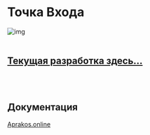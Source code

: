 <script>
if(window.location.hostname === "a374ru.readthedocs.io"){
window.location.href='../_README'
} else {
console.log('-=-=-= Вас приветствует СВЕТОФОР-РАЗРАБОТКИ =-=-=-')
}
</script>

# Точка Входа

![img](https://4.bp.blogspot.com/-9Af6EFvd1Cs/YefjTfH3NcI/AAAAAAAAHCQ/95f37Qf2IJMKDyRHgwLxk6uj3YEn1pSZgCK4BGAYYCw/s320/buki-0-756788.png)
<br>
<br>

## [Текущая разработка здесь…](https://github.com/a374ru/aprakos.online)

<br>
<br>

## Документация

[Aprakos.online](https://aprakosonline.readthedocs.io)

<!-- [Памятник разработки](https://a374ru.readthedocs.io) -->
